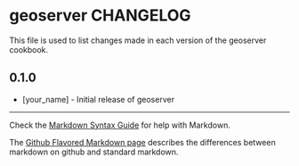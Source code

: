 geoserver CHANGELOG
===================

This file is used to list changes made in each version of the geoserver cookbook.

0.1.0
-----
- [your_name] - Initial release of geoserver

- - -
Check the [Markdown Syntax Guide](http://daringfireball.net/projects/markdown/syntax) for help with Markdown.

The [Github Flavored Markdown page](http://github.github.com/github-flavored-markdown/) describes the differences between markdown on github and standard markdown.
